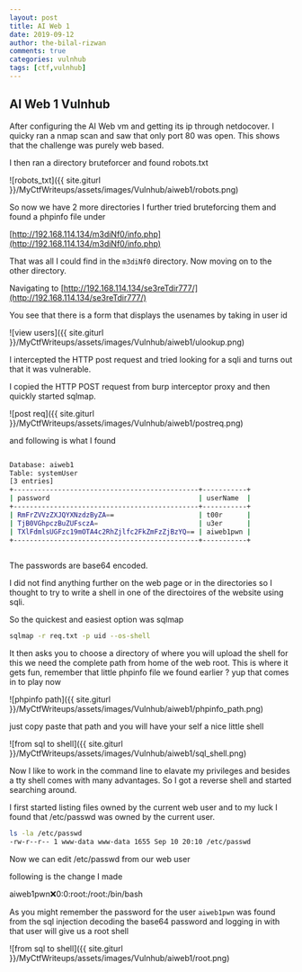 ```yaml
---
layout: post
title: AI Web 1
date: 2019-09-12
author: the-bilal-rizwan
comments: true
categories: vulnhub
tags: [ctf,vulnhub]
---
```


## AI Web 1 Vulnhub

After configuring the AI Web vm and getting its ip through  netdocover. I quicky ran a nmap scan and saw that only port 80 was open. This shows that the challenge was purely web based.

I then ran a directory bruteforcer and found robots.txt 

![robots_txt]({{ site.giturl }}/MyCtfWriteups/assets/images/Vulnhub/aiweb1/robots.png)


So now we have 2 more directories I further tried bruteforcing them and found a phpinfo file under

[http://192.168.114.134/m3diNf0/info.php](http://192.168.114.134/m3diNf0/info.php)


That was all I could find in the `m3diNf0` directory. Now moving on to the other directory.

Navigating to [http://192.168.114.134/se3reTdir777/](http://192.168.114.134/se3reTdir777/)

You see that there is a form that displays the usenames by taking in user id


![view users]({{ site.giturl }}/MyCtfWriteups/assets/images/Vulnhub/aiweb1/ulookup.png)

I intercepted the HTTP post request and tried looking for a sqli and turns out that it was vulnerable.

I copied the HTTP POST request from burp interceptor proxy and then quickly started sqlmap. 


![post req]({{ site.giturl }}/MyCtfWriteups/assets/images/Vulnhub/aiweb1/postreq.png)



and following is what I found


```bash

Database: aiweb1                                                                                                              
Table: systemUser                                                                                                             
[3 entries]                                                                                                                   
+----------------------------------------------+-----------+                                                                  
| password                                     | userName  |                                                                  
+----------------------------------------------+-----------+                                                                  
| RmFrZVVzZXJQYXNzdzByZA==                     | t00r      |                                                                  
| TjB0VGhpczBuZUFsczA=                         | u3er      |                                                                  
| TXlFdmlsUGFzc19mOTA4c2RhZjlfc2FkZmFzZjBzYQ== | aiweb1pwn |                                                                  
+----------------------------------------------+-----------+                                                                  
                                                               
```

The passwords are base64 encoded.

I did not find anything further on the web page or in the directories so I thought to try to write a shell in one of the directoires of the website using sqli. 

So the quickest and easiest option was sqlmap


```bash
sqlmap -r req.txt -p uid --os-shell
```


It then asks you to choose a directory of where you will upload the shell for this we need the complete path from home of the web root. This is where it gets fun, remember that little phpinfo file we found earlier ? yup that comes in to play now 


![phpinfo path]({{ site.giturl }}/MyCtfWriteups/assets/images/Vulnhub/aiweb1/phpinfo_path.png)


just copy paste that path and you will have your self a nice little shell 


![from sql to shell]({{ site.giturl }}/MyCtfWriteups/assets/images/Vulnhub/aiweb1/sql_shell.png)


Now I like to work in the command line to elavate my privileges and besides a tty shell comes with many advantages.
So I got  a reverse shell and started searching around.

I first started listing files owned by the current web user and to my luck I found that /etc/passwd was owned by the current user.


```bash
ls -la /etc/passwd
-rw-r--r-- 1 www-data www-data 1655 Sep 10 20:10 /etc/passwd
```

Now we can edit /etc/passwd from our web user

following is the change I made 


aiweb1pwn:x:0:0:root:/root:/bin/bash

As you might remember the password for the user `aiweb1pwn` was found from the sql injection  decoding the base64 password and logging in with that user will give us a root shell


![from sql to shell]({{ site.giturl }}/MyCtfWriteups/assets/images/Vulnhub/aiweb1/root.png)